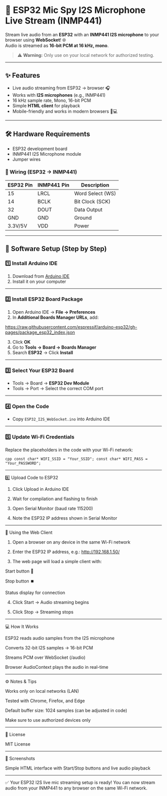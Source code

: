 # 🎤 ESP32 Mic Spy I2S Microphone Live Stream (INMP441)

Stream live audio from an **ESP32** with an **INMP441 I2S microphone** to your browser using **WebSocket**! 🌐  
Audio is streamed as **16-bit PCM at 16 kHz, mono**.

> ⚠️ **Warning:** Only use on your local network for authorized testing.

---

## ✨ Features
- Live audio streaming from ESP32 → browser 🎧  
- Works with **I2S microphones** (e.g., INMP441)  
- 16 kHz sample rate, Mono, 16-bit PCM  
- Simple **HTML client** for playback  
- Mobile-friendly and works in modern browsers 📱💻  

---

## 🛠 Hardware Requirements
- ESP32 development board  
- INMP441 I2S Microphone module  
- Jumper wires  

### 🔌 Wiring (ESP32 → INMP441)
| ESP32 Pin | INMP441 Pin | Description       |
|-----------|------------|-----------------|
| 15        | LRCL       | Word Select (WS) |
| 14        | BCLK       | Bit Clock (SCK)  |
| 32        | DOUT       | Data Output      |
| GND       | GND        | Ground           |
| 3.3V/5V   | VDD        | Power            |

---

## 📡 Software Setup (Step by Step)

### 1️⃣ Install Arduino IDE
1. Download from [Arduino IDE](https://www.arduino.cc/en/software)  
2. Install it on your computer  

---

### 2️⃣ Install ESP32 Board Package
1. Open Arduino IDE → **File → Preferences**  
2. In **Additional Boards Manager URLs**, add:

https://raw.githubusercontent.com/espressif/arduino-esp32/gh-pages/package_esp32_index.json

3. Click **OK**  
4. Go to **Tools → Board → Boards Manager**  
5. Search **ESP32** → Click **Install**  

---

### 3️⃣ Select Your ESP32 Board
- Tools → Board → **ESP32 Dev Module**  
- Tools → Port → Select the correct COM port  

---

### 4️⃣ Open the Code
- Copy `ESP32_I2S_WebSocket.ino` into Arduino IDE  

---

### 5️⃣ Update Wi-Fi Credentials
Replace the placeholders in the code with your Wi-Fi network:

`cpp
const char* WIFI_SSID = "Your_SSID";
const char* WIFI_PASS = "Your_PASSWORD";`


---

6️⃣ Upload Code to ESP32

1. Click Upload in Arduino IDE


2. Wait for compilation and flashing to finish


3. Open Serial Monitor (baud rate 115200)


4. Note the ESP32 IP address shown in Serial Monitor




---

🚀 Using the Web Client

1. Open a browser on any device in the same Wi-Fi network


2. Enter the ESP32 IP address, e.g.: http://192.168.1.50/


3. The web page will load a simple client with:

Start button 🎵

Stop button ⏹️

Status display for connection



4. Click Start → Audio streaming begins


5. Click Stop → Streaming stops




---

💻 How It Works

ESP32 reads audio samples from the I2S microphone

Converts 32-bit I2S samples → 16-bit PCM

Streams PCM over WebSocket (/audio)

Browser AudioContext plays the audio in real-time



---

⚙️ Notes & Tips

Works only on local networks (LAN)

Tested with Chrome, Firefox, and Edge

Default buffer size: 1024 samples (can be adjusted in code)

Make sure to use authorized devices only



---

📝 License

MIT License


---

🎨 Screenshots


Simple HTML interface with Start/Stop buttons and live audio playback


---

✅ Your ESP32 I2S live mic streaming setup is ready!
You can now stream audio from your INMP441 to any browser on the same Wi-Fi network.
